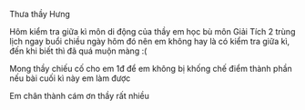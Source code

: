 Thưa thầy Hưng

Hôm kiểm tra giữa kì môn di động của thầy em học bù môn Giải Tích 2 trùng lịch ngay buổi chiều ngày hôm đó nên em không hay là có kiểm tra giữa kì, đến khi biết thì đã quá muộn màng :(

Mong thầy chiếu cố cho em 1đ để em không bị khống chế điểm thành phần nếu bài cuối kì này em làm được

Em chân thành cám ơn thầy rất nhiều
